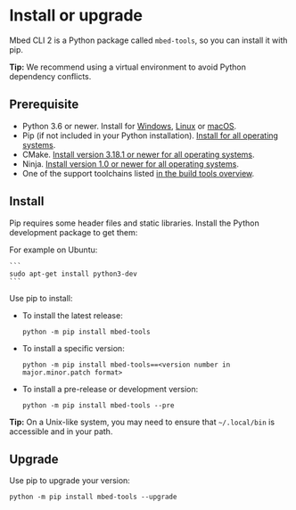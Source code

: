 # Install or upgrade

Mbed CLI 2 is a Python package called `mbed-tools`, so you can install it with pip.

<span class="tips">**Tip:** We recommend using a virtual environment to avoid Python dependency conflicts.</span>

## Prerequisite

- Python 3.6 or newer. Install for [Windows](https://docs.python.org/3/using/windows.html), [Linux](https://docs.python.org/3/using/unix.html) or [macOS](https://docs.python.org/3/using/mac.html).
- Pip (if not included in your Python installation). [Install for all operating systems](https://pip.pypa.io/en/stable/installing/).
- CMake. [Install version 3.18.1 or newer for all operating systems](https://cmake.org/install/).
- Ninja. [Install version 1.0 or newer for all operating systems](https://github.com/ninja-build/ninja/wiki/Pre-built-Ninja-packages).
- One of the support toolchains listed [in the build tools overview](../build-tools/index.html).

## Install

Pip requires some header files and static libraries. Install the Python development package to get them:

For example on Ubuntu:

    ```
    sudo apt-get install python3-dev
    ```

Use pip to install:

- To install the latest release:

    ```
    python -m pip install mbed-tools
    ```

- To install a specific version:

    ```
    python -m pip install mbed-tools==<version number in major.minor.patch format>
    ```

- To install a pre-release or development version:

    ```
    python -m pip install mbed-tools --pre
    ```

<span class="tips">**Tip:** On a Unix-like system, you may need to ensure that `~/.local/bin` is accessible and in your path. </span>

## Upgrade

Use pip to upgrade your version:

```
python -m pip install mbed-tools --upgrade
```
